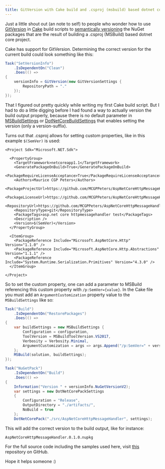 ```yaml
---
title: GitVersion with Cake build and .csproj (msbuild) based dotnet core projects
---
```


Just a little shout out (an note to self) to people who wonder how to use [GitVersion](https://github.com/GitTools/GitVersion) in [Cake](http://cakebuild.net/) build scripts to [semantically versioning](http://semver.org/) the NuGet packages that are the result of building a .csproj (MSBuild) based dotnet core project.

Cake has support for GitVersion. Determining the correct version for the current build could look something like this:

```c#
Task("SetVersionInfo")
    .IsDependentOn("Clean")
    .Does(() =>
{
    versionInfo = GitVersion(new GitVersionSettings {
        RepositoryPath = "."
    });
});
```

That I figured out pretty quickly while writing my first Cake build script. But I had to do a little digging before I had found a way to actually version the build output properly, because there is no default parameter in [MSBuildSettings](http://cakebuild.net/api/Cake.Common.Tools.MSBuild/MSBuildSettings/) or [DotNetCoreBuildSettings](http://cakebuild.net/api/Cake.Common.Tools.DotNetCore.Build/DotNetCoreBuildSettings/) that enables setting the version (only a version-suffix).

Turns out that .csproj allows for setting custom properties, like in this example ```$(SemVer)``` is used:

```MSBuild
<Project Sdk="Microsoft.NET.Sdk">

  <PropertyGroup>
    <TargetFramework>netcoreapp1.1</TargetFramework>
    <GeneratePackageOnBuild>True</GeneratePackageOnBuild>
    <PackageRequireLicenseAcceptance>True</PackageRequireLicenseAcceptance>
    <Authors>Maurice CGP Peters</Authors>
    <PackageProjectUrl>https://github.com/MCGPPeters/AspNetCoreHttpMessageHandler</PackageProjectUrl>
    <PackageLicenseUrl>https://github.com/MCGPPeters/AspNetCoreHttpMessageHandler/blob/master/LICENSE</PackageLicenseUrl>
    <RepositoryUrl>https://github.com/MCGPPeters/AspNetCoreHttpMessageHandler.git</RepositoryUrl>
    <RepositoryType>git</RepositoryType>
    <PackageTags>asp.net core httpmessagehandler test</PackageTags>
    <Description />
    <Version>$(SemVer)</Version>
  </PropertyGroup>

  <ItemGroup>
    <PackageReference Include="Microsoft.AspNetCore.Http" Version="1.1.0" />
    <PackageReference Include="Microsoft.AspNetCore.Http.Abstractions" Version="1.1.1" />
    <PackageReference Include="System.Runtime.Serialization.Primitives" Version="4.3.0" />
  </ItemGroup>

</Project>
```

So to set the custom property, one can add a parameter to MSBuild referencing this custom property with ```/p:SemVer={value}```. In the Cake file you must add an ```ArgumentCustomization``` property value to the ```MSBuildSettings``` like so:

```c#
Task("Build")
    .IsDependentOn("RestorePackages")
    .Does(() =>
{
    var buildSettings = new MSBuildSettings {
        Configuration = configuration,
        ToolVersion = MSBuildToolVersion.VS2017,
        Verbosity = Verbosity.Minimal,
        ArgumentCustomization = args => args.Append("/p:SemVer=" + versionInfo.NuGetVersionV2)
    };
    MSBuild(solution, buildSettings);
});

Task("NuGetPack")
    .IsDependentOn("Build")
    .Does(() =>
{
    Information("Version " + versionInfo.NuGetVersionV2);
    var settings = new DotNetCorePackSettings
    {
        Configuration = "Release",
        OutputDirectory = "./artifacts/",
        NoBuild = true
    };
    DotNetCorePack("./src/AspNetCoreHttpMessageHandler", settings);
```

This will add the correct version to the build output, like for instance:

```AspNetCoreHttpMessageHandler.0.1.0.nupkg```

For the full source code including the samples used here, visit [this](https://github.com/MCGPPeters/AspNetCoreHttpMessageHandler) repository on GitHub.

Hope it helps someone :)
